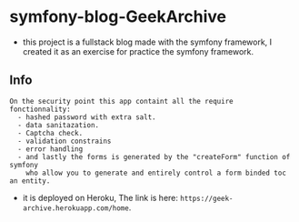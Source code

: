 # symfony-blog-GeekArchive

 - this project is a fullstack blog made with the symfony framework, I 
      created it as an exercise for practice the symfony 
      framework.

## Info

    On the security point this app containt all the require fonctionnality:
      - hashed password with extra salt.
      - data sanitazation.
      - Captcha check.
      - validation constrains
      - error handling
      - and lastly the forms is generated by the "createForm" function of symfony
        who allow you to generate and entirely control a form binded toc an entity.
    
 - it is deployed on Heroku, The link is here: `https://geek-archive.herokuapp.com/home`.
  
